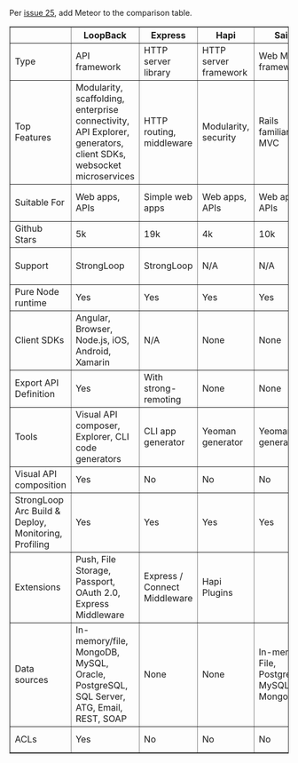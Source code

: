 Per [issue 25](https://github.com/strongloop/loopback.io/issues/25), add Meteor to the comparison table.

<table border="1" class="comp" width="100%">
<tr>
  <th id="feature">&nbsp;</th>
  <th>LoopBack</th>
  <th>Express</th>
  <th>Hapi</th>
  <th>Sails</th>
  <th>Restify</th>
  <th>Meteor</th>
</tr>

<tr>
  <td class="col1">Type</td>
  <td>API framework</td>
  <td>HTTP server library</td>
  <td>HTTP server framework</td>
  <td>Web MVC framework</td>
  <td>REST HTTP library</td>
  <td>Full-stack JavaScript app platform</td>
</tr>

<tr>
  <td class="col1">Top Features</td>
  <td>Modularity, scaffolding, enterprise connectivity, API Explorer, generators, client SDKs, websocket microservices</td>
  <td>HTTP routing, middleware</td>
  <td>Modularity, security</td>
  <td>Rails familiarity, MVC</td>
  <td>Simplicity, REST routing</td>
  <td>Universal JavaScript, Reactive rendering, websocket microservices</td>
</tr>

<tr>
  <td class="col1">Suitable For</td>
  <td>Web apps, APIs</td>
  <td>Simple web apps</td>
  <td>Web apps, APIs</td>
  <td>Web apps, APIs</td>
  <td>Simple REST APIs</td>
  <td>Web apps</td>
</tr>

<tr>
  <td class="col1">Github Stars</td>
  <td>5k</td>
  <td>19k</td>
  <td>4k</td>
  <td>10k</td>
  <td>3k</td>
  <td>28k</td>
</tr>

<tr>
  <td class="col1">Support</td>
  <td>StrongLoop</td>
  <td>StrongLoop</td>
  <td>N/A</td>
  <td>N/A</td>
  <td>N/A</td>
  <td>Meteor Development Group </td>
</tr>

<tr>
  <td class="col1">Pure Node runtime</td>
  <td>Yes</td>
  <td>Yes</td>
  <td>Yes</td>
  <td>Yes</td>
  <td>Yes</td>
  <td>No</td>
</tr>

<tr>
  <td class="col1">Client SDKs</td>
  <td>Angular, Browser, Node.js, iOS, Android, Xamarin</td>
  <td>N/A</td>
  <td>None</td>
  <td>None</td>
  <td>None</td>
  <td>JavaScript, Cordova for iOS and Android</td>
</tr>

<tr>
  <td class="col1">Export API Definition</td>
  <td>Yes</td>
  <td>With strong-remoting</td>
  <td>None</td>
  <td>None</td>
  <td>None</td>
  <td>None</td>
</tr>

<tr>
  <td class="col1">Tools</td>
  <td>Visual API composer, Explorer, CLI code generators</td>
  <td>CLI app generator</td>
  <td>Yeoman generator</td>
  <td>Yeoman generator</td>
  <td>Yeoman generator</td>
  <td>CLI tool</td>
</tr>

<tr>
  <td class="col1">Visual API composition</td>
  <td>Yes</td>
  <td>No</td>
  <td>No</td>
  <td>No</td>
  <td>No</td>
  <td>No</td>
</tr>

<tr>
  <td class="col1">StrongLoop Arc Build & Deploy, Monitoring, Profiling </td>
  <td>Yes</td>
  <td>Yes</td>
  <td>Yes</td>
  <td>Yes</td>
  <td>Yes</td>
  <td>Yes</td>
</tr>

<tr>
  <td class="col1">Extensions</td>
  <td>Push, File Storage, Passport, OAuth 2.0, Express Middleware</td>
  <td>Express / Connect Middleware</td>
  <td>Hapi Plugins</td>
  <td></td>
  <td></td>
  <td>Proprietary package system and repository, npm</td>
</tr>

<tr>
  <td class="col1">Data sources </td>
  <td>In-memory/file, MongoDB, MySQL, Oracle, PostgreSQL, SQL Server, ATG, Email, REST, SOAP</td>
  <td>None</td>
  <td>None</td>
  <td>In-memory, File, PostgreSQL, MySQL, MongoDB </td>
  <td>None</td>
  <td>MongoDB, MySQL and PostgreSQL via 3rd-party packages</td>
</tr>

<tr>
  <td class="col1">ACLs</td>
  <td>Yes</td>
  <td>No</td>
  <td>No</td>
  <td>No</td>
  <td>No</td>
  <td>Basic allow/deny</td>
</tr>
</table>
